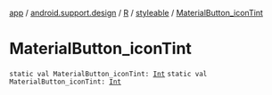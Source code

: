 [app](../../../index.md) / [android.support.design](../../index.md) / [R](../index.md) / [styleable](index.md) / [MaterialButton_iconTint](./-material-button_icon-tint.md)

# MaterialButton_iconTint

`static val MaterialButton_iconTint: `[`Int`](https://kotlinlang.org/api/latest/jvm/stdlib/kotlin/-int/index.html)
`static val MaterialButton_iconTint: `[`Int`](https://kotlinlang.org/api/latest/jvm/stdlib/kotlin/-int/index.html)